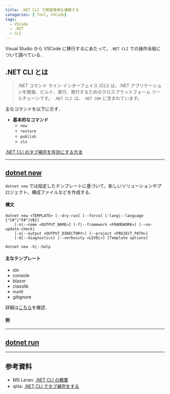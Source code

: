 ```yaml
---
title: .NET CLI で開発環境を構築する
categories: [ Tool, VSCode]
tags:
  - VSCode
  - .NET
  - CLI
---
```


Visual Studio から VSCode に移行するにあたって，`.NET CLI` での操作全般について調べている．

## .NET CLI とは

> .NET コマンド ライン インターフェイス (CLI) は、.NET アプリケーションを開発、ビルド、実行、発行するためのクロスプラットフォーム ツールチェーンです。
> `.NET CLI `は、`.NET SDK` に含まれています。 


主なコマンドを以下に示す．

- **基本的なコマンド**
  - `new`
  - `restore`
  - `publish`
  - `sln`


[.NET CLI のタブ補完を有効にする方法](https://learn.microsoft.com/ja-jp/dotnet/core/tools/enable-tab-autocomplete)

--- 

## [dotnet new][dotnet new]

`dotnet new` では指定したテンプレートに基づいて，新しいソリューションやプロジェクト，構成ファイルなどを作成する．

#### 構文
```cli
dotnet new <TEMPLATE> [--dry-run] [--force] [-lang|--language {"C#"|"F#"|VB}]
    [-n|--name <OUTPUT_NAME>] [-f|--framework <FRAMEWORK>] [--no-update-check]
    [-o|--output <OUTPUT_DIRECTORY>] [--project <PROJECT_PATH>]
    [-d|--diagnostics] [--verbosity <LEVEL>] [Template options]

dotnet new -h|--help
```

#### 主なテンプレート

- sln
- console
- blazor
- classlib
- nunit
- gitignore

詳細は[こちら](https://learn.microsoft.com/ja-jp/dotnet/core/tools/dotnet-new#arguments)を確認．

#### 例

---

## [dotnet run][dotnet run]




---

## 参考資料
- MS Leran: [.NET CLI の概要](https://learn.microsoft.com/ja-jp/dotnet/core/tools/)
- qiita: [.NET CLI でタブ補完をする](https://qiita.com/Lemon73/items/39cf1c683bcbcd952afe)


<!-- Link -->
[dotnet new]: https://learn.microsoft.com/ja-jp/dotnet/core/tools/dotnet-new
[dotnet run]: https://learn.microsoft.com/ja-jp/dotnet/core/tools/dotnet-run
